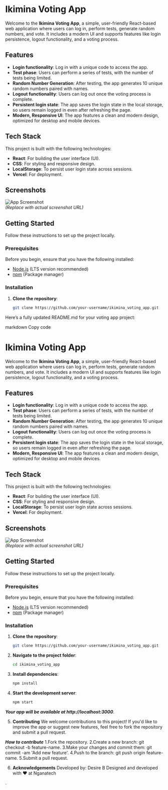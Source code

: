 # Ikimina Voting App

Welcome to the **Ikimina Voting App**, a simple, user-friendly React-based web application where users can log in, perform tests, generate random numbers, and vote. It includes a modern UI and supports features like login persistence, logout functionality, and a voting process.

## Features

- **Login functionality**: Log in with a unique code to access the app.
- **Test phase**: Users can perform a series of tests, with the number of tests being limited.
- **Random Number Generation**: After testing, the app generates 10 unique random numbers paired with names.
- **Logout functionality**: Users can log out once the voting process is complete.
- **Persistent login state**: The app saves the login state in the local storage, so users remain logged in even after refreshing the page.
- **Modern, Responsive UI**: The app features a clean and modern design, optimized for desktop and mobile devices.

## Tech Stack

This project is built with the following technologies:

- **React**: For building the user interface (UI).
- **CSS**: For styling and responsive design.
- **LocalStorage**: To persist user login state across sessions.
- **Vercel**: For deployment.

## Screenshots

![App Screenshot](screenshot_url_here)  
*(Replace with actual screenshot URL)*

## Getting Started

Follow these instructions to set up the project locally.

### Prerequisites

Before you begin, ensure that you have the following installed:

- [Node.js](https://nodejs.org/en/) (LTS version recommended)
- [npm](https://www.npmjs.com/) (Package manager)

### Installation

1. **Clone the repository**:
   ```bash
   git clone https://github.com/your-username/ikimina_voting_app.git

Here’s a fully updated README.md for your voting app project:

markdown
Copy code
# Ikimina Voting App

Welcome to the **Ikimina Voting App**, a simple, user-friendly React-based web application where users can log in, perform tests, generate random numbers, and vote. It includes a modern UI and supports features like login persistence, logout functionality, and a voting process.

## Features

- **Login functionality**: Log in with a unique code to access the app.
- **Test phase**: Users can perform a series of tests, with the number of tests being limited.
- **Random Number Generation**: After testing, the app generates 10 unique random numbers paired with names.
- **Logout functionality**: Users can log out once the voting process is complete.
- **Persistent login state**: The app saves the login state in the local storage, so users remain logged in even after refreshing the page.
- **Modern, Responsive UI**: The app features a clean and modern design, optimized for desktop and mobile devices.

## Tech Stack

This project is built with the following technologies:

- **React**: For building the user interface (UI).
- **CSS**: For styling and responsive design.
- **LocalStorage**: To persist user login state across sessions.
- **Vercel**: For deployment.

## Screenshots

![App Screenshot](screenshot_url_here)  
*(Replace with actual screenshot URL)*

## Getting Started

Follow these instructions to set up the project locally.

### Prerequisites

Before you begin, ensure that you have the following installed:

- [Node.js](https://nodejs.org/en/) (LTS version recommended)
- [npm](https://www.npmjs.com/) (Package manager)

### Installation

1. **Clone the repository**:
   ```bash
   git clone https://github.com/your-username/ikimina_voting_app.git

2. **Navigate to the project folder**:
    ```bash
    cd ikimina_voting_app
3. **Install dependencies**:

    ```bash
    npm install
4. **Start the development server**:

    ```bash
    npm start
***Your app will be available at http://localhost:3000***.

5. **Contributing**
We welcome contributions to this project! If you'd like to improve the app or suggest new features, feel free to fork the repository and submit a pull request.

***How to contribute***
1.Fork the repository.
2.Create a new branch: git checkout -b feature-name.
3.Make your changes and commit them: git commit -am 'Add new feature'.
4.Push to the branch: git push origin feature-name.
5.Submit a pull request.


6. **Acknowledgements**
Developed by: Desire B
Designed and developed with ❤️ at Nganatech

.